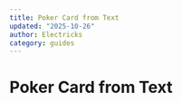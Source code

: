 ```yaml
---
title: Poker Card from Text
updated: "2025-10-26"
author: Electricks
category: guides
---
```


# Poker Card from Text

